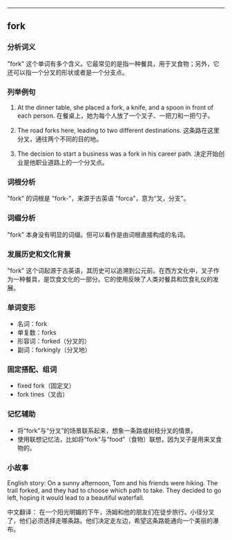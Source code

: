 
---------------
## fork
### 分析词义
"fork" 这个单词有多个含义。它最常见的是指一种餐具，用于叉食物；另外，它还可以指一个分叉的形状或者是一个分支点。

### 列举例句
1. At the dinner table, she placed a fork, a knife, and a spoon in front of each person.
   在餐桌上，她为每个人放了一个叉子、一把刀和一把勺子。

2. The road forks here, leading to two different destinations.
   这条路在这里分叉，通往两个不同的目的地。

3. The decision to start a business was a fork in his career path.
   决定开始创业是他职业道路上的一个分叉点。

### 词根分析
"fork" 的词根是 "fork-"，来源于古英语 "forca"，意为“叉，分支”。

### 词缀分析
"fork" 本身没有明显的词缀。但可以看作是由词根直接构成的名词。

### 发展历史和文化背景
"fork" 这个词起源于古英语，其历史可以追溯到公元前。在西方文化中，叉子作为一种餐具，是饮食文化的一部分。它的使用反映了人类对餐具和饮食礼仪的发展。

### 单词变形
- 名词：fork
- 单复数：forks
- 形容词：forked（分叉的）
- 副词：forkingly（分叉地）

### 固定搭配、组词
- fixed fork（固定叉）
- fork tines（叉齿）

### 记忆辅助
- 将“fork”与“分叉”的场景联系起来，想象一条路或树枝分叉的情景。
- 使用联想记忆法，比如将“fork”与“food”（食物）联想，因为叉子是用来叉食物的。

### 小故事
English story:
On a sunny afternoon, Tom and his friends were hiking. The trail forked, and they had to choose which path to take. They decided to go left, hoping it would lead to a beautiful waterfall.

中文翻译：
在一个阳光明媚的下午，汤姆和他的朋友们在徒步旅行。小径分叉了，他们必须选择走哪条路。他们决定走左边，希望这条路能通向一个美丽的瀑布。


